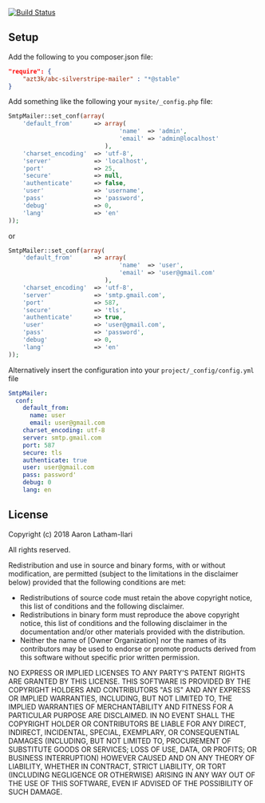 [![Build Status](https://travis-ci.org/azt3k/abc-silverstripe-mailer.svg?branch=master)](https://travis-ci.org/azt3k/abc-silverstripe-mailer)

Setup
-----

Add the following to you composer.json file:

```json
"require": {
    "azt3k/abc-silverstripe-mailer" : "*@stable"
}
```

Add something like the following your `mysite/_config.php` file:

````php
SmtpMailer::set_conf(array(
    'default_from'      => array(
                               'name'  => 'admin',
                               'email' => 'admin@localhost'
                           ),
    'charset_encoding'  => 'utf-8',
    'server'            => 'localhost',
    'port'              => 25,
    'secure'            => null,
    'authenticate'      => false,
    'user'              => 'username',
    'pass'              => 'password',
    'debug'             => 0,
    'lang'              => 'en'
));
````
or

````php
SmtpMailer::set_conf(array(
    'default_from'      => array(
                               'name'  => 'user',
                               'email' => 'user@gmail.com'
                           ),
    'charset_encoding'  => 'utf-8',
    'server'            => 'smtp.gmail.com',
    'port'              => 587,
    'secure'            => 'tls',
    'authenticate'      => true,
    'user'              => 'user@gmail.com',
    'pass'              => 'password',
    'debug'             => 0,
    'lang'              => 'en'
));
````

Alternatively insert the configuration into your `project/_config/config.yml` file

````yaml
SmtpMailer:
  conf:
    default_from:
      name: user
      email: user@gmail.com
    charset_encoding: utf-8
    server: smtp.gmail.com
    port: 587
    secure: tls
    authenticate: true
    user: user@gmail.com
    pass: password'
    debug: 0
    lang: en
````


License
-------

Copyright (c) 2018 Aaron Latham-Ilari

All rights reserved.

Redistribution and use in source and binary forms, with or without modification, are permitted (subject to the limitations in the disclaimer below) provided that the following conditions are met:

* Redistributions of source code must retain the above copyright notice, this list of conditions and the following disclaimer.
* Redistributions in binary form must reproduce the above copyright notice, this list of conditions and the following disclaimer in the documentation and/or other materials provided with the distribution.
* Neither the name of [Owner Organization] nor the names of its contributors may be used to endorse or promote products derived from this software without specific prior written permission.

NO EXPRESS OR IMPLIED LICENSES TO ANY PARTY'S PATENT RIGHTS ARE GRANTED BY THIS LICENSE. THIS SOFTWARE IS PROVIDED BY THE COPYRIGHT HOLDERS AND CONTRIBUTORS "AS IS" AND ANY EXPRESS OR IMPLIED WARRANTIES, INCLUDING, BUT NOT LIMITED TO, THE IMPLIED WARRANTIES OF MERCHANTABILITY AND FITNESS FOR A PARTICULAR PURPOSE ARE DISCLAIMED. IN NO EVENT SHALL THE COPYRIGHT HOLDER OR CONTRIBUTORS BE LIABLE FOR ANY DIRECT, INDIRECT, INCIDENTAL, SPECIAL, EXEMPLARY, OR CONSEQUENTIAL DAMAGES (INCLUDING, BUT NOT LIMITED TO, PROCUREMENT OF SUBSTITUTE GOODS OR SERVICES; LOSS OF USE, DATA, OR PROFITS; OR BUSINESS INTERRUPTION) HOWEVER CAUSED AND ON ANY THEORY OF LIABILITY, WHETHER IN CONTRACT, STRICT LIABILITY, OR TORT (INCLUDING NEGLIGENCE OR OTHERWISE) ARISING IN ANY WAY OUT OF THE USE OF THIS SOFTWARE, EVEN IF ADVISED OF THE POSSIBILITY OF SUCH DAMAGE.


